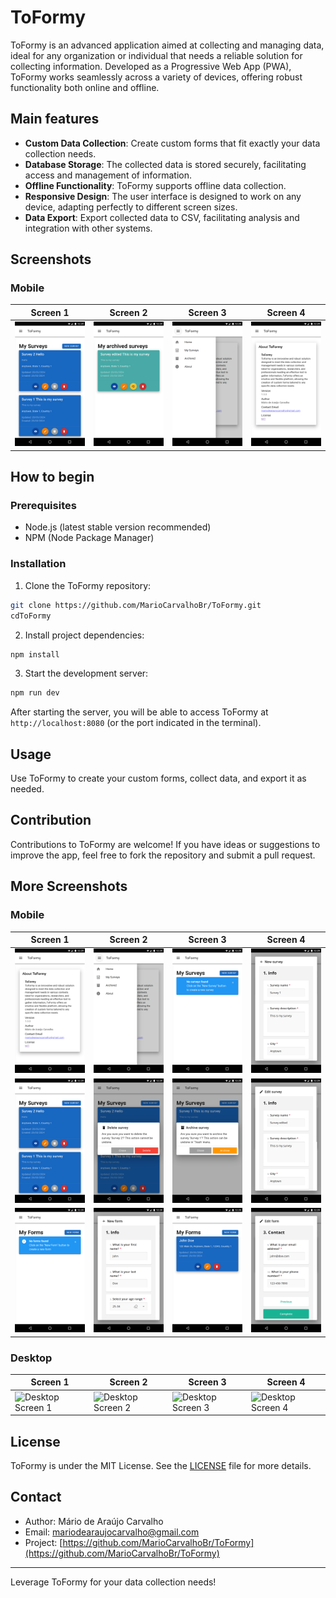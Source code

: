 # ToFormy

ToFormy is an advanced application aimed at collecting and managing data, ideal for any organization or individual that needs a reliable solution for collecting information. Developed as a Progressive Web App (PWA), ToFormy works seamlessly across a variety of devices, offering robust functionality both online and offline.

## Main features

- **Custom Data Collection**: Create custom forms that fit exactly your data collection needs.
- **Database Storage**: The collected data is stored securely, facilitating access and management of information.
- **Offline Functionality**: ToFormy supports offline data collection.
- **Responsive Design**: The user interface is designed to work on any device, adapting perfectly to different screen sizes.
- **Data Export**: Export collected data to CSV, facilitating analysis and integration with other systems.

## Screenshots

### Mobile

| Screen 1 | Screen 2 | Screen 3 | Screen 4 |
| --- | --- | --- | --- |
| ![Mobile Screen 5](screenshots/mobile/image_05.png) | ![Mobile Screen 13](screenshots/mobile/image_13.png) | ![Mobile Screen 2](screenshots/mobile/image_02.png) | ![Mobile Screen 1](screenshots/mobile/image_01.png) |

## How to begin

### Prerequisites

- Node.js (latest stable version recommended)
- NPM (Node Package Manager)

### Installation

1. Clone the ToFormy repository:

```bash
git clone https://github.com/MarioCarvalhoBr/ToFormy.git
cdToFormy
```

2. Install project dependencies:

```bash
npm install
```

3. Start the development server:

```bash
npm run dev
```

After starting the server, you will be able to access ToFormy at `http://localhost:8080` (or the port indicated in the terminal).

## Usage

Use ToFormy to create your custom forms, collect data, and export it as needed.

## Contribution

Contributions to ToFormy are welcome! If you have ideas or suggestions to improve the app, feel free to fork the repository and submit a pull request.

## More Screenshots

### Mobile

| Screen 1 | Screen 2 | Screen 3 | Screen 4 |
| --- | --- | --- | --- |
| ![Mobile Screen 1](screenshots/mobile/image_01.png) | ![Mobile Screen 2](screenshots/mobile/image_02.png) | ![Mobile Screen 3](screenshots/mobile/image_03.png) | ![Mobile Screen 4](screenshots/mobile/image_04.png) |
| ![Mobile Screen 5](screenshots/mobile/image_05.png) | ![Mobile Screen 6](screenshots/mobile/image_06.png) | ![Mobile Screen 7](screenshots/mobile/image_07.png) | ![Mobile Screen 8](screenshots/mobile/image_08.png) |
| ![Mobile Screen 9](screenshots/mobile/image_09.png) | ![Mobile Screen 10](screenshots/mobile/image_10.png) | ![Mobile Screen 11](screenshots/mobile/image_11.png) | ![Mobile Screen 12](screenshots/mobile/image_12.png) |

### Desktop

| Screen 1 | Screen 2 | Screen 3 | Screen 4 |
| --- | --- | --- | --- |
| ![Desktop Screen 1](URL_DA_IMAGEM_1_DESKTOP) | ![Desktop Screen 2](URL_DA_IMAGEM_2_DESKTOP) | ![Desktop Screen 3](URL_DA_IMAGEM_3_DESKTOP) | ![Desktop Screen 4](URL_DA_IMAGEM_4_DESKTOP) |



## License

ToFormy is under the MIT License. See the [LICENSE](LICENSE) file for more details.

## Contact

- Author: Mário de Araújo Carvalho
- Email: mariodearaujocarvalho@gmail.com
- Project: [https://github.com/MarioCarvalhoBr/ToFormy](https://github.com/MarioCarvalhoBr/ToFormy)

---

Leverage ToFormy for your data collection needs!